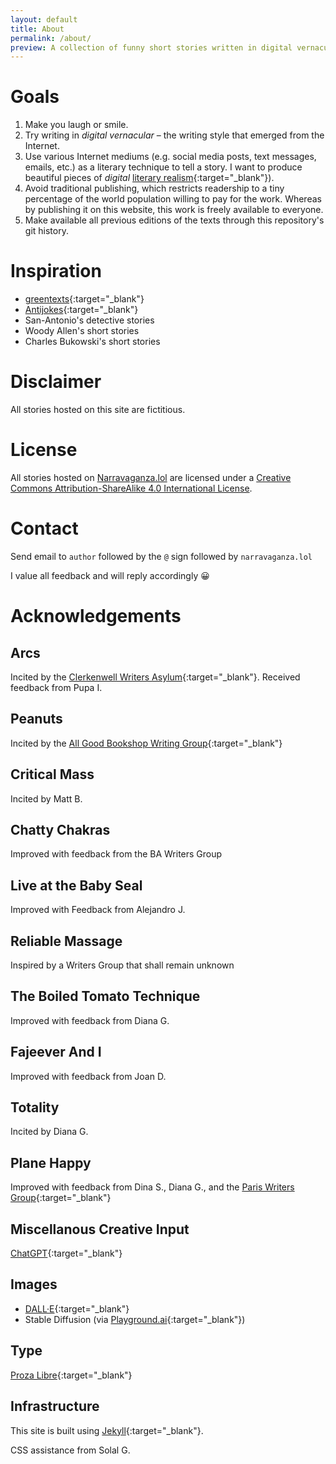 ```yaml
---
layout: default
title: About
permalink: /about/
preview: A collection of funny short stories written in digital vernacular, the writing style of the Internet. 
---
```


# Goals
1. Make you laugh or smile.
1. Try writing in _digital vernacular_ – the writing style that emerged from the Internet.
1. Use various Internet mediums (e.g. social media posts, text messages, emails, etc.) as a literary technique to tell a story. I want to produce beautiful pieces of _digital_ [literary realism](https://en.wikipedia.org/wiki/Literary_realism){:target="_blank"}).
1. Avoid traditional publishing, which restricts readership to a tiny percentage of the world population willing to pay for the work. Whereas by publishing it on this website, this work is freely available to everyone.
1. Make available all previous editions of the texts through this repository's git history. 

# Inspiration
* [greentexts](https://knowyourmeme.com/memes/greentext-stories){:target="_blank"}
* [Antijokes](https://www.reddit.com/r/antijokes){:target="_blank"}
* San-Antonio's detective stories
* Woody Allen's short stories
* Charles Bukowski's short stories

# Disclaimer
All stories hosted on this site are fictitious.

# License
All stories hosted on <a xmlns:cc="http://creativecommons.org/ns#" href="https://narravaganza.lol" property="cc:attributionName" rel="cc:attributionURL">Narravaganza.lol</a> are licensed under a <a rel="license" href="http://creativecommons.org/licenses/by-sa/4.0/" target="_blank">Creative Commons Attribution-ShareAlike 4.0 International License</a>.

# Contact
Send email to `author` followed by the `@` sign followed by `narravaganza.lol`

I value all feedback and will reply accordingly 😀

# Acknowledgements

## Arcs
Incited by the [Clerkenwell Writers Asylum](https://clerkenwellwritersasylum.wordpress.com/){:target="_blank"}. Received feedback from Pupa I. 

## Peanuts
Incited by the [All Good Bookshop Writing Group](https://www.meetup.com/AllGoodBookshopWriters){:target="_blank"}

## Critical Mass
Incited by Matt B.

## Chatty Chakras
Improved with feedback from the BA Writers Group

## Live at the Baby Seal
Improved with Feedback from Alejandro J.

## Reliable Massage
Inspired by a Writers Group that shall remain unknown

## The Boiled Tomato Technique
Improved with feedback from Diana G.

## Fajeever And I
Improved with feedback from Joan D.

## Totality
Incited by Diana G.

## Plane Happy
Improved with feedback from Dina S., Diana G., and the [Paris Writers Group](https://www.meetup.com/pariswriters/){:target="_blank"} 


## Miscellanous Creative Input
[ChatGPT](https://openai.com/blog/chatgpt){:target="_blank"}

## Images
* [DALL·E](https://openai.com/product/dall-e-2){:target="_blank"} 
* Stable Diffusion (via [Playground.ai](https://playgroundai.com/){:target="_blank"})

## Type
[Proza Libre](https://bureauroffa.com/about-proza-libre){:target="_blank"}

## Infrastructure
This site is built using [Jekyll](https://jekyllrb.com/){:target="_blank"}.

CSS assistance from Solal G.
